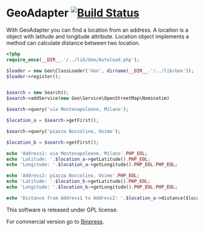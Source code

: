# GeoAdapter [![Build Status](https://secure.travis-ci.org/francescotrucchia/GeoAdapter.png)](http://travis-ci.org/francescotrucchia/GeoAdapter)

With GeoAdapter you can find a location from an address. A location is a object with latitude and longitude attribute.
Location object implements a method can calculate distance between two location.

``` php
<?php
require_once(__DIR__.'/../lib/Geo/Autoload.php');

$loader = new Geo\ClassLoader('Geo', dirname(__DIR__.'/../lib/Geo'));
$loader->register();


$search = new Search();
$search->addService(new Geo\Service\OpenStreetMap\Nominatim)

$search->query('via Montenapoleone, Milano');

$location_a = $search->getFirst();

$search->query('piazza Boccolino, Osimo');

$location_b = $search->getFirst();

echo 'Address1: via Montenapoleone, Milano'.PHP_EOL;
echo 'Latitude: '.$location_a->getLatitude().PHP_EOL;
echo 'Longitude: '.$location_a->getLongitude().PHP_EOL.PHP_EOL;

echo 'Address2: piazza Boccolino, Osimo'.PHP_EOL;
echo 'Latitude: '.$location_b->getLatitude().PHP_EOL;
echo 'Longitude: '.$location_b->getLongitude().PHP_EOL.PHP_EOL;

echo 'Distance from Address1 to Address2: '.$location_a->distance($location_b).' Km'.PHP_EOL;
```

This software is released under GPL license.

For commercial version go to [Binpress](http://www.binpress.com/app/php-geocoding-adapter/1734).
